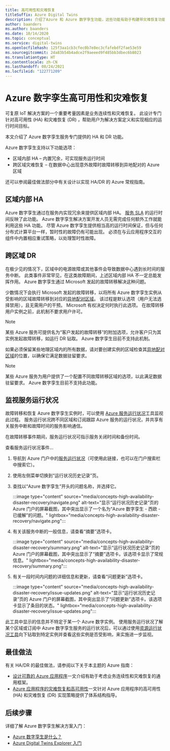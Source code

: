 ```yaml
---
title: 高可用性和灾难恢复
titleSuffix: Azure Digital Twins
description: 介绍了Azure 和 Azure 数字孪生功能，这些功能有助于构建带灾难恢复功能的 Azure IoT 高可用性解决方案。
author: baanders
ms.author: baanders
ms.date: 10/14/2020
ms.topic: conceptual
ms.service: digital-twins
ms.openlocfilehash: 125f3aa1cb3cfec0b7e8ec3cfafebdf2fae53e59
ms.sourcegitcommit: 2da83b54b4adce2f9aeeed9f485bb3dbec6b8023
ms.translationtype: HT
ms.contentlocale: zh-CN
ms.lasthandoff: 08/24/2021
ms.locfileid: "122771209"
---
```

# <a name="azure-digital-twins-high-availability-and-disaster-recovery"></a>Azure 数字孪生高可用性和灾难恢复

可复原 IoT 解决方案的一个重要考量因素是业务连续性和灾难恢复。 此设计专门针对高可用性 (HA) 和灾难恢复 (DR) ，帮助用户为解决方案定义和实现相应的运行时间目标。

本文介绍了 Azure 数字孪生服务专门提供的 HA 和 DR 功能。

Azure 数字孪生支持以下功能选项：
* 区域内部 HA – 内置冗余，可实现服务运行时间
* 跨区域灾难恢复 – 在数据中心出现意外故障时故障转移到异地配对的 Azure 区域

还可以参阅最佳做法部分中有关设计以实现 HA/DR 的 Azure 常规指南。

## <a name="intra-region-ha"></a>区域内部 HA
 
Azure 数字孪生通过在服务内实现冗余来提供区域内部 HA。 [服务 SLA](https://azure.microsoft.com/support/legal/sla/digital-twins) 的运行时间反映了此功能。 Azure 数字孪生解决方案开发人员无需完成任何额外工作就能利用这些 HA 功能。 尽管 Azure 数字孪生提供相当高的运行时间保证，但与任何分布式计算平台一样，暂时性的故障仍有可能出现。 必须在与云应用程序交互的组件中内置相应重试策略，以处理暂时性故障。

## <a name="cross-region-dr"></a>跨区域 DR

在极少见的情况下，区域中的电源故障或其他事件会导致数据中心遇到长时间的服务中断。 此类事件非常罕见，在这类故障期间，上述区域内部 HA 不一定总能发挥作用。 Azure 数字孪生通过 Microsoft 发起的故障转移解决这种问题。

少数情况下会执行 Microsoft 发起的故障转移，以将所有 Azure 数字孪生实例从受影响的区域故障转移到对应的[异地配对区域](../best-practices-availability-paired-regions.md)。 该过程是默认选项（用户无法选择禁用），且无需用户的干预。 Microsoft 有权决定何时执行此选项。 在故障转移用户实例之前，此机制不要求用户许可。

>[!NOTE]
> 某些 Azure 服务可提供名为“客户发起的故障转移”的附加选项，允许客户只为其实例发起故障转移，如运行 DR 钻取。 Azure 数字孪生目前不支持此机制。 

如果必须保留某些地理区域内的所有数据，请对要创建实例的区域检查其[异地配对区域](../best-practices-availability-paired-regions.md#azure-regional-pairs)的位置，以确保它满足数据驻留要求。

>[!NOTE]
> 某些 Azure 服务为用户提供了一个配置不同故障转移区域的选项，以此满足数据驻留要求。 Azure 数字孪生目前不支持此功能。 

## <a name="monitor-service-health"></a>监视服务运行状况

故障转移和恢复 Azure 数字孪生实例时，可以使用 [Azure 服务运行状况](../service-health/service-health-overview.md)工具监视此过程。 服务运行状况跨不同区域和订阅跟踪 Azure 服务的运行状况，并共享有关服务中断和故障时间的服务影响通信。

在故障转移事件期间，服务运行状况可指示服务关闭时间和备份时间。

查看服务运行状况事件...
1. 导航到 Azure 门户中的[服务运行状况](https://portal.azure.com/?feature.customportal=false#blade/Microsoft_Azure_Health/AzureHealthBrowseBlade/serviceIssues)（可使用此链接，也可以在门户搜索栏中搜索它）。
1. 使用左侧菜单切换到“运行状况历史记录”页。
1. 查找以“Azure 数字孪生”开头的问题名称，并选择它。

    :::image type="content" source="media/concepts-high-availability-disaster-recovery/navigate.png" alt-text="显示“运行状况历史记录”页的 Azure 门户的屏幕截图，其中突出显示了一个名为“Azure 数字孪生 - 西欧 - 已缓解”的问题。" lightbox="media/concepts-high-availability-disaster-recovery/navigate.png":::

1. 有关该服务中断的一般信息，请查看“摘要”选项卡。

    :::image type="content" source="media/concepts-high-availability-disaster-recovery/summary.png" alt-text="显示“运行状况历史记录”页的 Azure 门户的屏幕截图，其中突出显示了“摘要”选项卡。该选项卡显示了常规信息。" lightbox="media/concepts-high-availability-disaster-recovery/summary.png":::
1. 有关一段时间内问题的详细信息和更新，请查看“问题更新”选项卡。

    :::image type="content" source="media/concepts-high-availability-disaster-recovery/issue-updates.png" alt-text="显示“运行状况历史记录”页的 Azure 门户的屏幕截图，其中突出显示了“问题更新”选项卡。该选项卡显示了条目的状态。" lightbox="media/concepts-high-availability-disaster-recovery/issue-updates.png":::


此工具中显示的信息并不特定于某一个 Azure 数字实例。 使用服务运行状况了解某个区域或订阅中 Azure 数字孪生服务的运行状况后，可以通过使用[资源运行状况工具](troubleshoot-resource-health.md)向下钻取到特定实例并查看这些实例是否受影响，来实施进一步监视。

## <a name="best-practices"></a>最佳做法

有关 HA/DR 的最佳做法，请参阅以下关于本主题的 Azure 指南： 
* [设计可靠的 Azure 应用程序](/azure/architecture/framework/resiliency/app-design)一文介绍有助于考虑业务连续性和灾难恢复的通用框架。 
* [Azure 应用程序的灾难恢复和高可用性](/azure/architecture/framework/resiliency/backup-and-recovery)一文针对 Azure 应用程序的高可用性 (HA) 和灾难恢复 (DR) 实现策略提供了体系结构指导。

## <a name="next-steps"></a>后续步骤 

详细了解 Azure 数字孪生解决方案入门：
 
* [Azure 数字孪生是什么？](overview.md)
* [Azure Digital Twins Explorer 入门](quickstart-azure-digital-twins-explorer.md)
